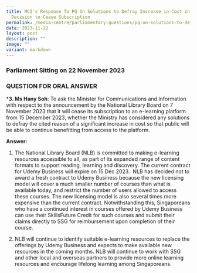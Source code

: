 ```yaml
---
title: MCI's Response To PQ On Solutions to Defray Increase in Cost in NLB
  Decision to Cease Subscription
permalink: /media-centre/parliamentary-questions/pq-on-solutions-to-defray-increase-in-cost-in-nlb-decision/
date: 2023-11-22
layout: post
description: ""
image: ""
variant: markdown
---
```

### Parliament Sitting on 22 November 2023

### QUESTION FOR ORAL ANSWER

***3. Ms Hany Soh**: To ask the Minister for Communications and Information with respect to the announcement by the National Library Board on 7 November 2023 that it will cease its subscription to an e-learning platform from 15 December 2023, whether the Ministry has considered any solutions to defray the cited reason of a significant increase in cost so that public will be able to continue benefitting from access to the platform.

**Answer:**

1. The National Library Board (NLB) is committed to making e-learning resources accessible to all, as part of its expanded range of content formats to support reading, learning and discovery. The current contract for Udemy Business will expire on 15 Dec 2023.  NLB has decided not to award a fresh contract to Udemy Business because the new licensing model will cover a much smaller number of courses than what is available today, and restrict the number of users allowed to access these courses. The new licensing model is also several times more expensive than the current contract. Notwithstanding this, Singaporeans who have a continued interest in courses offered by Udemy Business can use their SkillsFuture Credit for such courses and submit their claims directly to SSG for reimbursement upon completion of their course. 

2. NLB will continue to identify suitable e-learning resources to replace the offerings by Udemy Business and expects to make available new resources in the coming months. NLB will continue to work with SSG and other local and overseas partners to provide more online learning resources and encourage lifelong learning among Singaporeans.
